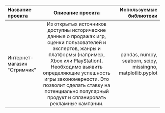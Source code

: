 | Название проекта | Описание проекта | Используемые библиотеки |
| :---         |     :---:      |          ---: |
| Интернет-магазин "Стримчик"   |Из открытых источников доступны исторические данные о продажах игр, оценки пользователей и экспертов, жанры и платформы (например, Xbox или PlayStation). Необходимо выявить определяющие успешность игры закономерности. Это позволит сделать ставку на потенциально популярный продукт и спланировать рекламные кампании.| pandas, numpy, seaborn, scipy, missingno, matplotlib.pyplot  |
